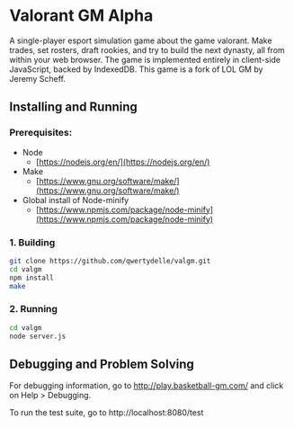 # Valorant GM Alpha

A single-player esport simulation game about the game valorant. Make trades, set rosters, draft
rookies, and try to build the next dynasty, all from within your web browser.
The game is implemented entirely in client-side JavaScript, backed by
IndexedDB. This game is a fork of LOL GM by Jeremy Scheff.

## Installing and Running

### Prerequisites:

- Node
  - [https://nodejs.org/en/](https://nodejs.org/en/)
- Make
  - [https://www.gnu.org/software/make/](https://www.gnu.org/software/make/)
- Global install of Node-minify
  - [https://www.npmjs.com/package/node-minify](https://www.npmjs.com/package/node-minify)

### 1. Building

```bash
git clone https://github.com/qwertydelle/valgm.git
cd valgm
npm install
make
```

### 2. Running

```bash
cd valgm
node server.js
```

## Debugging and Problem Solving

For debugging information, go to http://play.basketball-gm.com/ and click on
Help > Debugging.

To run the test suite, go to http://localhost:8080/test
